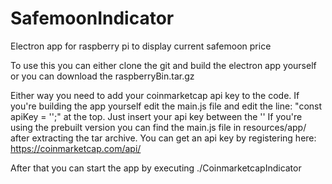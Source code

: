 # SafemoonIndicator
Electron app for raspberry pi to display current safemoon price

To use this you can either clone the git and build the electron app yourself or you can download the raspberryBin.tar.gz

Either way you need to add your coinmarketcap api key to the code.
If you're building the app yourself edit the main.js file and edit the line: "const apiKey = '';" at the top. Just insert your api key between the ''
If you're using the prebuilt version you can find the main.js file in resources/app/ after extracting the tar archive.
You can get an api key by registering here: https://coinmarketcap.com/api/

After that you can start the app by executing ./CoinmarketcapIndicator
